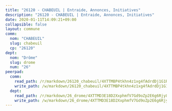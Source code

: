 ```yaml
---
title: "26120 - CHABEUIL | Entraide, Annonces, Initiatives"
description: "26120 - CHABEUIL | Entraide, Annonces, Initiatives"
date: 2020-01-11T14:09:21+09:00
collapsible: false
layout: commune
comm:
  nom: "CHABEUIL"
  slug: chabeuil
  cp: "26120"
dept:
  nom: "Drôme"
  slug: drome
  num: "26"
peerpad:
  comm:
    read_path: /r/markdown/26120_chabeuil/4XTTMBP4tkhn4z1xg4fAdrdDj1G1RDYvgJQir3G1wHeiNA8Gk
    write_path: /w/markdown/26120_chabeuil/4XTTMBP4tkhn4z1xg4fAdrdDj1G1RDYvgJQir3G1wHeiNA8Gk-K3TgU2urRn6oC7vSe5DYLW4uHoBjmJFZgE8oXSSsBWfrADzTqkvUwnCb5Wk8XxHKMZno4LzrfJLTvw4mKYEpPDn94CsDMEFHdANgP16ZUMomnWDyVZThL4nq3ENQyRYMJhTf3RwS
  dept:
    read_path: /r/markdown/26_drome/4XTTMD3E18D2XxphmfV7Gd9oZp2E6g6Rjy8yoyyuT4SyeeDZv
    write_path: /w/markdown/26_drome/4XTTMD3E18D2XxphmfV7Gd9oZp2E6g6Rjy8yoyyuT4SyeeDZv-K3TgUGX4nG6FnUgVjDeodHJBzD4Z7jTqAJwquijk1LCW8AWc9CAemuRZDQCZC8aha3sgQcHNRUHizJ1bQGiTeNjxAKKxoxsNxcJ7pjGzQ4icP1ftCA9sHED31LddZbCgpf6zkM4Q
---
```


